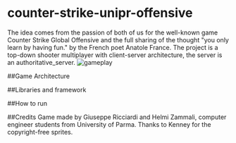 # counter-strike-unipr-offensive
The idea comes from the passion of both of us for the well-known game Counter Strike Global Offensive and the full sharing of the thought "you only learn by having fun." by the French poet Anatole France.
The project is a top-down shooter multiplayer with client-server architecture, the server is an authoritative_server.
![gameplay](https://user-images.githubusercontent.com/102236495/182361788-52ce005a-7a34-4033-ac7b-c56f3a6a3594.png)


##Game Architecture 

##Libraries and framework

##How to run

##Credits
Game made by Giuseppe Ricciardi and Helmi Zammali, computer engineer students from University of Parma.
Thanks to Kenney for the copyright-free sprites.
